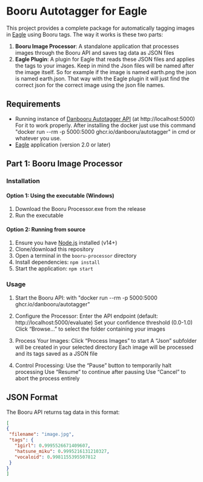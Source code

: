 # Booru Autotagger for Eagle

This project provides a complete package for automatically tagging images in [Eagle](https://eagle.cool/) using Booru tags. The way it works is these two parts:

1. **Booru Image Processor**: A standalone application that processes images through the Booru API and saves tag data as JSON files
2. **Eagle Plugin**: A plugin for Eagle that reads these JSON files and applies the tags to your images. Keep in mind the Json files will be named after the image itself. So for example
if the image is named earth.png the json is named earth.json. That way with the Eagle plugin it will just find the correct json for the correct image using the json file names.

## Requirements

- Running instance of [Danbooru Autotagger API](https://github.com/danbooru/autotagger) (at http://localhost:5000) For it to work properly. After installing the docker just use this command "docker run --rm -p 5000:5000 ghcr.io/danbooru/autotagger" in cmd or whatever you use.
- [Eagle](https://eagle.cool/) application (version 2.0 or later)

## Part 1: Booru Image Processor

### Installation

#### Option 1: Using the executable (Windows)
1. Download the Booru Processor.exe from the release
2. Run the executable

#### Option 2: Running from source
1. Ensure you have [Node.js](https://nodejs.org/) installed (v14+)
2. Clone/download this repository
3. Open a terminal in the `booru-processor` directory
4. Install dependencies: `npm install`
5. Start the application: `npm start`

### Usage

1. Start the Booru API: with "docker run --rm -p 5000:5000 ghcr.io/danbooru/autotagger"

2. Configure the Processor:
Enter the API endpoint (default: http://localhost:5000/evaluate)
Set your confidence threshold (0.0-1.0)
Click “Browse…” to select the folder containing your images

3. Process Your Images:
Click “Process Images” to start
A “Json” subfolder will be created in your selected directory
Each image will be processed and its tags saved as a JSON file

4. Control Processing:
Use the “Pause” button to temporarily halt processing
Use “Resume” to continue after pausing
Use “Cancel” to abort the process entirely

## JSON Format

The Booru API returns tag data in this format:

```json
[
{
 "filename": "image.jpg",
 "tags": {
   "1girl": 0.9995526671409607,
   "hatsune_miku": 0.9995216131210327,
   "vocaloid": 0.9981155395507812
 }
}
]
